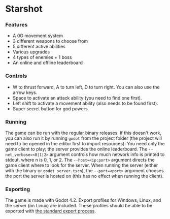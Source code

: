 # Starshot

### Features
- A 0G movement system
- 3 different weapons to choose from
- 5 different active abilities
- Various upgrades
- 4 types of enemies + 1 boss
- An online and offline leaderboard

### Controls
- W to thrust forward, A to turn left, D to turn right. You can also use the arrow keys.
- Space to activate an attack ability (you need to find one first).
- Left shift to activate a movement ability (also needs to be found first).
- Super secret button for god powers.

### Running
The game can be run with the regular binary releases. If this doesn't work, you can also run it by running ```godot``` from the project folder (the project will need to be opened in the editor first to import resources). You need only the game client to play; the server provides the online leaderboard. The ```--net_verbose=<0|1|2>``` argument controls how much network info is printed to stdout, where n is 0, 1, or 2. The ```--host=<ip:port>``` argument directs the game client where to look for the server. When running the server (either with the binary or ```godot server.tscn```), the ```--port=<port>``` argument chooses the port the server is hosted on (this has no effect when running the client).

### Exporting
The game is made with Godot 4.2. Export profiles for Windows, Linux, and the server (on Linux) are included. These profiles should be able to be exported with [the standard export process](https://docs.godotengine.org/en/4.2/tutorials/export/exporting_projects.html).